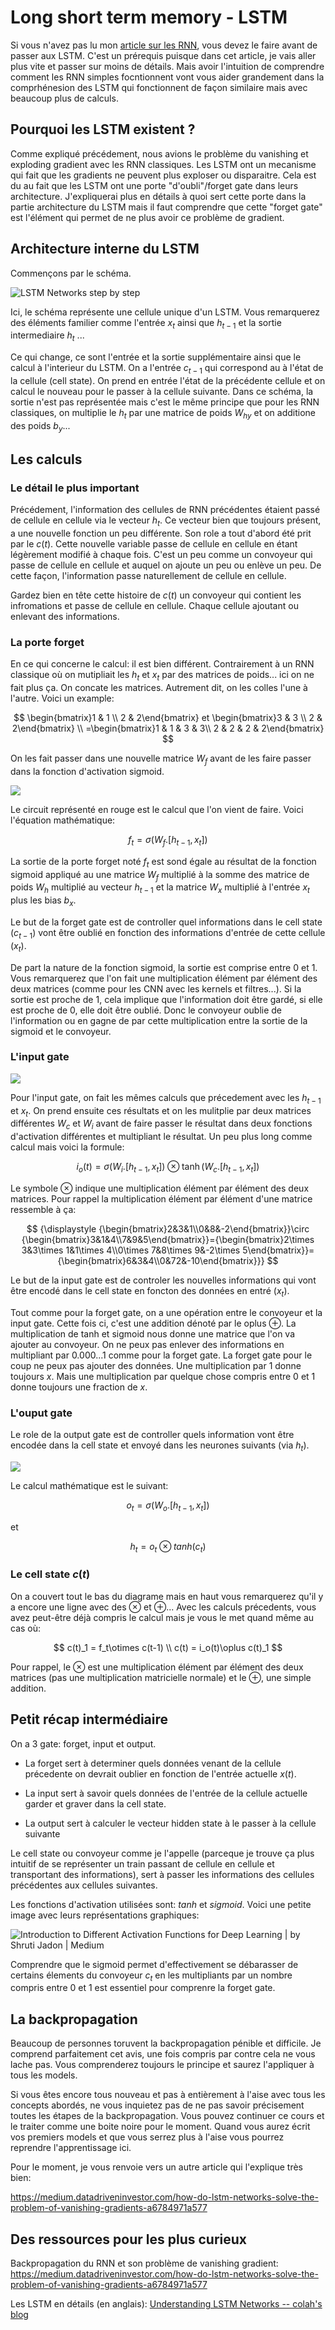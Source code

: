 # Long short term memory - LSTM

Si vous n'avez pas lu mon [article sur les RNN](), vous devez le faire avant de passer aux LSTM. C'est un prérequis puisque dans cet article, je vais aller plus vite et passer sur moins de détails. Mais avoir l'intuition de comprendre comment les RNN simples focntionnent vont vous aider grandement dans la comprhénesion des LSTM qui fonctionnent de façon similaire mais avec beaucoup plus de calculs.

## Pourquoi les LSTM existent ?

Comme expliqué précédement, nous avions le problème du vanishing et exploding gradient avec les RNN classiques. Les LSTM ont un mecanisme qui fait que les gradients ne peuvent plus exploser ou disparaitre. Cela est du au fait que les LSTM ont une porte "d'oubli"/forget gate dans leurs architecture. J'expliquerai plus en détails à quoi sert cette porte dans la partie architecture du LSTM mais il faut comprendre que cette "forget gate" est l'élément qui permet de ne plus avoir ce problème de gradient.

## Architecture interne du LSTM

Commençons par le schéma.

![LSTM Networks  step by step](https://cdn.analyticsvidhya.com/wp-content/uploads/2024/10/image-394.webp)

Ici, le schéma représente une cellule unique d'un LSTM. Vous remarquerez des éléments familier comme l'entrée $x_t$ ainsi que $h_{t-1}$ et la sortie intermediaire $h_t$ ...

Ce qui change, ce sont l'entrée et la sortie supplémentaire ainsi que le calcul à l'interieur du LSTM. On a l'entrée $c_{t-1}$ qui correspond au à l'état de la cellule (cell state). On prend en entrée l'état de la précédente cellule et on calcul le nouveau pour le passer à la cellule suivante. Dans ce schéma, la sortie n'est pas représentée mais c'est le même principe que pour les RNN classiques, on multiplie le $h_t$ par une matrice de poids $W_{hy}$ et on additione des poids $b_y$...

## Les calculs

### Le détail le plus important

Précédement, l'information des cellules de RNN précédentes étaient passé de cellule en cellule via le vecteur $h_t$. Ce vecteur bien que toujours présent, a une nouvelle fonction un peu différente. Son role a tout d'abord été prit par le $c(t)$. Cette nouvelle variable passe de cellule en cellule en étant légèrement modifié à chaque fois. C'est un peu comme un convoyeur qui passe de cellule en cellule et auquel on ajoute un peu ou enlève un peu. De cette façon, l'information passe naturellement de cellule en cellule.

Gardez bien en tête cette histoire de $c(t)$ un convoyeur qui contient les infromations et passe de cellule en cellule. Chaque cellule ajoutant ou enlevant des informations. 

### La porte forget

En ce qui concerne le calcul: il est bien différent. Contrairement à un RNN classique où on mutipliait les $h_t$ et $x_t$ par des matrices de poids... ici on ne fait plus ça. On concate les matrices. Autrement dit, on les colles l'une à l'autre. Voici un example:

$$
\begin{bmatrix}1 & 1 \\ 2 & 2\end{bmatrix} et \begin{bmatrix}3 & 3 \\ 2 & 2\end{bmatrix} \\
=\begin{bmatrix}1 & 1 & 3 & 3\\ 2 & 2 & 2 & 2\end{bmatrix}
$$

On les fait passer dans une nouvelle matrice $W_f$ avant de les faire passer dans la fonction d'activation sigmoid.

![](https://miro.medium.com/v2/resize:fit:1138/1*PJ5atpFStpNWE_XpB4e8qQ.png)

Le circuit représenté en rouge est le calcul que l'on vient de faire. Voici l'équation mathématique:

$$
f_t = \sigma(W_f.[h_{t-1},x_t])
$$

La sortie de la porte forget noté $f_t$ est sond égale au résultat de la fonction sigmoid appliqué au une matrice $W_f$ multiplié à la somme des matrice de poids $W_h$ multiplié au vecteur $h_{t-1}$ et la matrice $W_x$ multiplié à l'entrée $x_t$ plus les bias $b_x$.

Le but de la forget gate est de controller quel informations dans le cell state ($c_{t-1}$) vont être oublié en fonction des informations d'entrée de cette cellule ($x_t$). 

De part la nature de la fonction sigmoid, la sortie est comprise entre 0 et 1. Vous remarquerez que l'on fait une multiplication élément par élément des deux matrices (comme pour les CNN avec les kernels et filtres...). Si la sortie est proche de 1, cela implique que l'information doit être gardé, si elle est proche de 0, elle doit être oublié. Donc le convoyeur oublie de l'information ou en gagne de par cette multiplication entre la sortie de la sigmoid et le convoyeur.

### L'input gate

![](https://miro.medium.com/v2/resize:fit:1116/1*pAzAFns1ccuHmBvCqwh3Fg.png)

Pour l'input gate, on fait les mêmes calculs que précedement avec les $h_{t-1}$ et $x_t$. On prend ensuite ces résultats et on les mulitplie par deux matrices différentes $W_c$ et $W_i$ avant de faire passer le résultat dans deux fonctions d'activation différentes et multipliant le résultat. Un peu plus long comme calcul mais voici la formule:

$$
i_o(t) =   \sigma(W_i.[h_{t-1},x_t]) \otimes \tanh(W_c.[h_{t-1},x_t])
$$

Le symbole $\otimes$ indique une multiplication élément par élément des deux matrices. Pour rappel la multiplication élément par élément d'une matrice ressemble à ça:

$$
{\displaystyle {\begin{bmatrix}2&3&1\\0&8&-2\end{bmatrix}}\circ {\begin{bmatrix}3&1&4\\7&9&5\end{bmatrix}}={\begin{bmatrix}2\times 3&3\times 1&1\times 4\\0\times 7&8\times 9&-2\times 5\end{bmatrix}}={\begin{bmatrix}6&3&4\\0&72&-10\end{bmatrix}}}
$$

Le but de la input gate est de controler les nouvelles informations qui  vont être encodé dans le cell state en foncton des données en entré ($x_t$).

Tout comme pour la forget gate, on a une opération entre le convoyeur et la input gate. Cette fois ci, c'est une addition dénoté par le oplus $\oplus$. La multiplication de tanh et sigmoid nous donne une matrice que l'on va ajouter au convoyeur. On ne peux pas  enlever des informations en multipliant par 0.000...1 comme pour la forget gate. La forget gate pour le coup ne peux pas ajouter des données. Une multiplication par 1 donne toujours $x$. Mais une multiplication par quelque chose compris entre 0 et 1 donne toujours une fraction de $x$. 

### L'ouput gate

Le role de la output gate est de controller quels information vont être encodée dans la cell state et envoyé dans les neurones suivants (via $h_t$).

![](https://miro.medium.com/v2/resize:fit:1144/1*wXoU29bsWxi1WQ0DUAnK7g.png)

Le calcul mathématique est le suivant:

$$
o_t = \sigma(W_o . [h_{t-1},x_t])
$$

et 

$$
h_t = o_t \otimes tanh(c_t)
$$

### Le cell state $c(t)$

On a couvert tout le bas du diagrame mais en haut vous remarquerez qu'il y a encore une ligne avec des $\otimes$ et $\oplus$... Avec les calculs précedents, vous avez peut-être déjà compris le calcul mais je vous le met quand même au cas où:

$$
c(t)_1 = f_t\otimes c(t-1) \\
c(t) = i_o(t)\oplus c(t)_1
$$

 Pour rappel, le $\otimes$ est une multiplication élément par élément des deux matrices (pas une multiplication matricielle normale) et le $\oplus$, une simple addition.

## Petit récap intermédiaire

On a 3 gate: forget, input et output.

- La forget sert à determiner quels données venant de la cellule précedente on devrait oublier en fonction de l'entrée actuelle $x(t)$.

- La input sert à savoir quels données de l'entrée de la cellule actuelle garder et graver dans la cell state.

- La output sert à calculer le vecteur hidden state à le passer à la cellule suivante

Le cell state ou convoyeur comme je l'appelle (parceque je trouve ça plus intuitif de se représenter un train passant de cellule en cellule et transportant des informations), sert à passer les informations des cellules précédentes aux cellules suivantes. 

Les fonctions d'activation utilisées sont: *tanh* et *sigmoid*. Voici une petite image avec leurs représentations graphiques:

![Introduction to Different Activation Functions for Deep Learning | by  Shruti Jadon | Medium](https://miro.medium.com/v2/resize:fit:1200/1*ZafDv3VUm60Eh10OeJu1vw.png)

Comprendre que le sigmoid permet d'effectivement se débarasser de certains élements du convoyeur $c_t$ en les multipliants par un nombre compris entre 0 et 1 est essentiel pour comprenre la forget gate.

## La backpropagation

Beaucoup de personnes toruvent la backpropagation pénible et difficile. Je comprend parfaitement cet avis, une fois compris par contre cela ne vous lache pas. Vous comprenderez toujours le principe et saurez l'appliquer à tous les models. 

Si vous êtes encore tous nouveau et pas à entièrement à l'aise avec tous les concepts abordés, ne vous inquietez pas de ne pas savoir précisement toutes les étapes de la backpropagation. Vous pouvez continuer ce cours et le traiter comme une boite noire pour le moment. Quand vous aurez écrit vos premiers models et que  vous serrez plus à l'aise vous pourrez reprendre l'apprentissage ici.

Pour le moment, je vous renvoie vers un autre article qui l'explique très bien: 

https://medium.datadriveninvestor.com/how-do-lstm-networks-solve-the-problem-of-vanishing-gradients-a6784971a577

## Des ressources pour les plus curieux

Backpropagation du RNN et son problème de vanishing gradient: https://medium.datadriveninvestor.com/how-do-lstm-networks-solve-the-problem-of-vanishing-gradients-a6784971a577

Les LSTM en détails (en anglais): [Understanding LSTM Networks -- colah's blog](https://colah.github.io/posts/2015-08-Understanding-LSTMs/)
